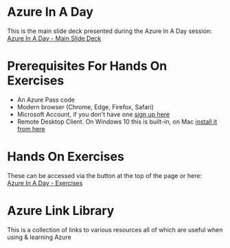 # Azure In A Day

This is the main slide deck presented during the Azure In A Day session:  
<a href="slides.pdf" class="btn-blue" target="_blank">Azure In A Day - Main Slide Deck</a>

# Prerequisites For Hands On Exercises
- An Azure Pass code
- Modern browser (Chrome, Edge, Firefox, Safari)
- Microsoft Account, if you don't have one [sign up here](https://signup.live.com/)
- Remote Desktop Client. On Windows 10 this is built-in, on Mac [install it from here](https://itunes.apple.com/gb/app/microsoft-remote-desktop-10/id1295203466)

# Hands On Exercises
These can be accessed via the button at the top of the page or here:  
<a href="exercises" class="btn-blue" target="_blank">Azure In A Day - Exercises</a>


# Azure Link Library
This is a collection of links to various resources all of which are useful when using & learning Azure